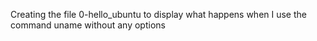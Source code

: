 Creating the file 0-hello_ubuntu to display what happens when I use the command uname without any options
